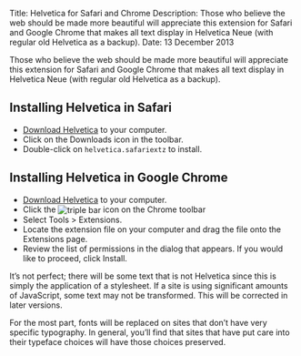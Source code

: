 Title: Helvetica for Safari and Chrome
Description: Those who believe the web should be made more beautiful will appreciate this extension for Safari and Google Chrome that makes all text display in Helvetica Neue (with regular old Helvetica as a backup).
Date: 13 December 2013

Those who believe the web should be made more beautiful will appreciate this extension for Safari and Google Chrome that makes all text display in Helvetica Neue (with regular old Helvetica as a backup).

<div class="safari_install_link">
	<h2>Installing Helvetica in Safari</h3>
	<ul>
		<li><a href="//stat.benburwell.com/updates/safari/helvetica.safariextz">Download Helvetica</a> to your computer.</li>
		<li>Click on the Downloads icon in the toolbar.</li>
		<li>Double-click on <code>helvetica.safariextz</code> to install.</li>
	</ul>
</div>

<div class="chrome_install_link">
	<h2>Installing Helvetica in Google Chrome</h3>
	<ul>
		<li><a href="//stat.benburwell.com/updates/chrome/helvetica.crx">Download Helvetica</a> to your computer.</li>
		<li>Click the <img style="vertical-align:middle;" src="/images/icons/settings-icon.png" alt="triple bar" /> icon on the Chrome toolbar</li>
		<li>Select Tools &gt; Extensions.</li>
		<li>Locate the extension file on your computer and drag the file onto the Extensions page.</li>
		<li>Review the list of permissions in the dialog that appears. If you would like to proceed, click Install.</li>
	</ul>
</div>

<script type="text/javascript">
	if (/chrome/.test(navigator.userAgent.toLowerCase())) {
		$('.safari_install_link').remove();
	} else if (/safari/.test(navigator.userAgent.toLowerCase())) {
		$('.chrome_install_link').remove();
	}
</script>

It’s not perfect; there will be some text that is not Helvetica since this is simply the application of a stylesheet. If a site is using significant amounts of JavaScript, some text may not be transformed. This will be corrected in later versions.

For the most part, fonts will be replaced on sites that don’t have very specific typography. In general, you’ll find that sites that have put care into their typeface choices will have those choices preserved.
